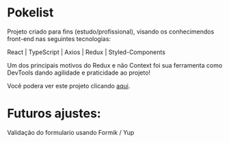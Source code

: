 # Pokelist

Projeto criado para fins (estudo/profissional), visando os conhecimendos front-end nas seguintes tecnologias:

React | TypeScript | Axios | Redux | Styled-Components

Um dos principais motivos do Redux e não Context foi sua ferramenta como DevTools dando agilidade e praticidade ao projeto!

Você podera ver este projeto clicando [aqui](https://pokepokelist.netlify.app/).

# Futuros ajustes:

Validação do formulario usando Formik / Yup
